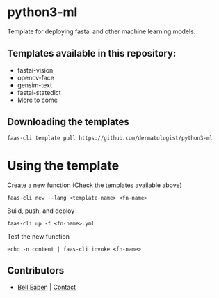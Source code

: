 # python3-ml

Template for deploying fastai and other machine learning models.

## Templates available in this repository:

- fastai-vision
- opencv-face
- gensim-text
- fastai-statedict
- More to come

## Downloading the templates
```
faas-cli template pull https://github.com/dermatologist/python3-ml
```

# Using the template
Create a new function (Check the templates available above)
```
faas-cli new --lang <template-name> <fn-name>
```
Build, push, and deploy
```
faas-cli up -f <fn-name>.yml
```
Test the new function
```
echo -n content | faas-cli invoke <fn-name>
```
## Contributors

* [Bell Eapen](https://nuchange.ca) |  [Contact](https://nuchange.ca/contact)
